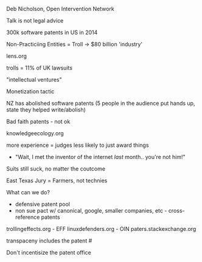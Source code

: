 Deb Nicholson, Open Intervention Network

Talk is not legal advice

300k software patents in US in 2014

Non-Practiciing Entities = Troll -> $80 billion 'industry'

lens.org

trolls = 11% of UK lawsuits

"intellectual ventures"

Monetization tactic

NZ has abolished software patents (5 people in the audience put hands up, state they helped write/abolish)

Bad faith patents - not ok

knowledgeecology.org

more experience = judges less likely to just award things
 - "Wait, I met the inventor of the internet *last* month.. you're not him!"

Suits still suck, no matter the coutcome

East Texas Jury = Farmers, not technies

What can we do?
 - defensive patent pool 
 - non sue pact w/ canonical, google, smaller companies, etc - cross-reference patents

trollingeffects.org - EFF
linuxdefenders.org - OIN
paters.stackexchange.org

transpaceny includes the patent #

Don't incentisize the patent office
